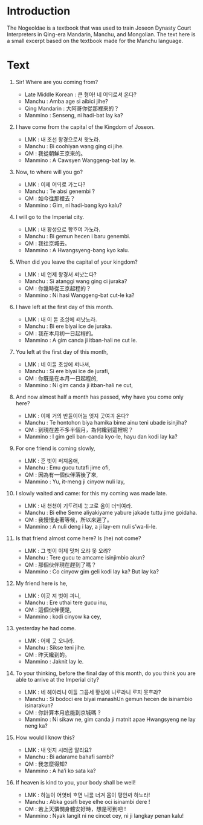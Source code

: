 # Introduction

The Nogeoldae is a textbook that was used to train Joseon Dynasty Court Interpreters in  Qing-era Mandarin, Manchu, and Mongolian. The text here is a small excerpt based on the textbook made for the Manchu language. 

# Text

1. Sir! Where are you coming from?
   * Late Middle Korean : 큰 형아! 네 어ᄃᆡ로셔 온다?
   * Manchu : Amba age si aibici jihe?
   * Qing Mandarin : 大阿哥你從那裡來的？
   * Manmino : Senseng, ni hadi-bat lay ka?

2. I have come from the capital of the Kingdom of Joseon.
   * LMK : 내 조선 왕경으로셔 왓노라.
   * Manchu : Bi coohiyan wang ging ci jihe.
   * QM : 我從朝鮮王京來的。
   * Manmino : A Cawsyen Wanggeng-bat lay le.

3. Now, to where will you go?
   * LMK : 이제 어ᄃᆡ로 가ᄂᆞᆫ다?
   * Manchu : Te absi genembi ?
   * QM : 如今往那裡去？
   * Manmino : Gim, ni hadi-bang kyo kalu?
   
4. I will go to the Imperial city.
   * LMK : 내 황성으로 향ᄒᆞ여 가노라.
   * Manchu : Bi gemun hecen i baru genembi.
   * QM : 我往京城去。
   * Manmino : A Hwangsyeng-bang kyo kalu.
   
5. When did you leave the capital of your kingdom?
   * LMK : 네 언제 왕경셔 ᄯᅥ낫ᄂᆞᆫ다?
   * Manchu : Si atanggi wang ging ci juraka?
   * QM : 你幾時從王京起程的？
   * Manmino : Ni hasi Wanggeng-bat cut-le ka?  

6. I have left at the first day of this month.
   * LMK : 내 이 ᄃᆞᆯ 초ᄉᆡᆼ에 ᄯᅥ낫노라.
   * Manchu : Bi ere biyai ice de juraka.
   * QM : 我在本月初一日起程的。
   * Manmino : A gim canda ji itban-hali ne cut le. 
   
7. You left at the first day of this month,
   * LMK : 네 이ᄃᆞᆯ 초ᄉᆡᆼ에 ᄯᅥ나셔,
   * Manchu : Si ere biyai ice de jurafi,
   * QM : 你既是在本月一日起程的,
   * Manmino : Ni gim canda ji itban-hali ne cut,
   
8. And now almost half a month has passed, why have you come only here?
   * LMK : 이제 거의 반ᄃᆞᆯ이어ᄂᆞᆯ 엇지 ᄀᆞᆺ여긔 온다?
   * Manchu : Te hontohon biya hamika bime ainu teni ubade isinjiha?
   * QM : 到現在差不多半個月，為何纔到這裡呢？
   * Manmino : I gim geli ban-canda kyo-le, hayu dan kodi lay ka?
   
9. For one friend is coming slowly,
   * LMK : ᄒᆞᆫ 벗이 ᄹᅥ져옴애,
   * Manchu : Emu gucu tutafi jime ofi,
   * QM : 因為有一個伙伴落後了來,
   * Manmino : Yu, it-meng ji cinyow nuli lay, 
   
10. I slowly waited and came: for this my coming was made late.
    * LMK : 내 쳔쳔이 기ᄃᆞ려녜 ᄂᆞᆫ고로 옴이 더ᄃᆡ여라.
     * Manchu : Bi elhe Seme aliyakiyame yabure jakade tuttu jime goidaha.
     * QM : 我慢慢走著等候，所以來遲了。
    * Manmino : A nuli deng i lay, a ji lay-em nuli s’wa-li-le.

11. Is that friend almost come here? Is (he) not come?
      * LMK : 그 벗이 이제 밋처 오랴 못 오랴?
      * Manchu : Tere gucu te amcame isinjimbio akun?
      * QM : 那個伙伴現在趕到了嗎？
      * Manmino : Co cinyow gim geli kodi lay ka? But lay ka?

12. My friend here is he,
      * LMK : 이곳 져 벗이 긔니,
     * Manchu : Ere uthai tere gucu inu,
     * QM : 這個伙伴便是,
      * Manmino : kodi cinyow ka cey, 

13. yesterday he had come.
      * LMK : 어제 ᄀᆞᆺ 오니라.
      * Manchu : Sikse teni jihe.
      * QM : 昨天纔到的。
      * Manmino : Jaknit lay le. 
   
14. To your thinking, before the final day of this month, do you think you are able to arrive at the Imperial city?
      * LMK : 네 헤아리니 이ᄃᆞᆯ 그믐세 황성에 니ᄅᆞ랴니 ᄅᆞ지 못ᄒᆞ랴?
      * Manchu : Si bodoci ere biyai manashUn gemun hecen de isinambio isinarakun?
      * QM : 你計算本月底能到京城嗎 ?
      * Manmino : Ni sikaw ne, gim canda ji matnit apae Hwangsyeng ne lay neng ka?  

15. How would I know this?
      * LMK : 내 엇지 시러곰 알리요?
      * Manchu : Bi adarame bahafi sambi?
      * QM : 我怎麼得知?
     * Manmino : A ha’i ko sata ka? 

16. If heaven is kind to you, your body shall be well!
      * LMK : 하ᄂᆞᆯ이 어엿비 ᄒᆞ면 니ᄅᆞᆯ 너겨 몸이 평안ᄭᅡ 하노라!
      * Manchu : Abka gosifi beye elhe oci isinambi dere !
     * QM : 若上天憐憫身體安好時，想是可到吧 !
     * Manmino : Nyak langit ni ne cincet cey, ni ji langkay penan kalu!
